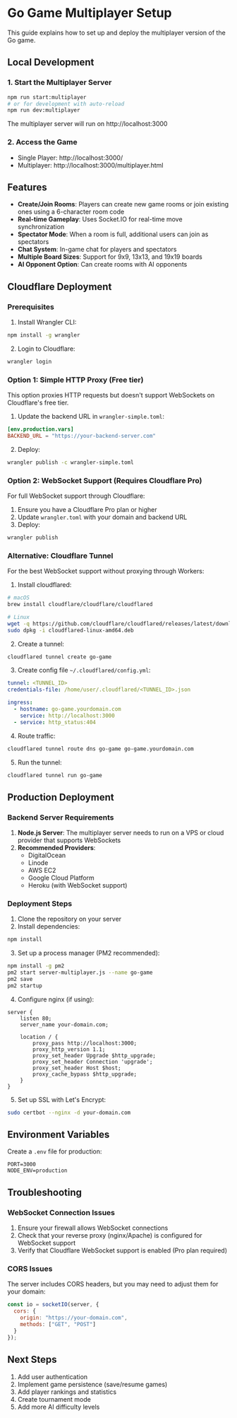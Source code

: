 # Go Game Multiplayer Setup

This guide explains how to set up and deploy the multiplayer version of the Go game.

## Local Development

### 1. Start the Multiplayer Server

```bash
npm run start:multiplayer
# or for development with auto-reload
npm run dev:multiplayer
```

The multiplayer server will run on http://localhost:3000

### 2. Access the Game

- Single Player: http://localhost:3000/
- Multiplayer: http://localhost:3000/multiplayer.html

## Features

- **Create/Join Rooms**: Players can create new game rooms or join existing ones using a 6-character room code
- **Real-time Gameplay**: Uses Socket.IO for real-time move synchronization
- **Spectator Mode**: When a room is full, additional users can join as spectators
- **Chat System**: In-game chat for players and spectators
- **Multiple Board Sizes**: Support for 9x9, 13x13, and 19x19 boards
- **AI Opponent Option**: Can create rooms with AI opponents

## Cloudflare Deployment

### Prerequisites

1. Install Wrangler CLI:
```bash
npm install -g wrangler
```

2. Login to Cloudflare:
```bash
wrangler login
```

### Option 1: Simple HTTP Proxy (Free tier)

This option proxies HTTP requests but doesn't support WebSockets on Cloudflare's free tier.

1. Update the backend URL in `wrangler-simple.toml`:
```toml
[env.production.vars]
BACKEND_URL = "https://your-backend-server.com"
```

2. Deploy:
```bash
wrangler publish -c wrangler-simple.toml
```

### Option 2: WebSocket Support (Requires Cloudflare Pro)

For full WebSocket support through Cloudflare:

1. Ensure you have a Cloudflare Pro plan or higher
2. Update `wrangler.toml` with your domain and backend URL
3. Deploy:
```bash
wrangler publish
```

### Alternative: Cloudflare Tunnel

For the best WebSocket support without proxying through Workers:

1. Install cloudflared:
```bash
# macOS
brew install cloudflare/cloudflare/cloudflared

# Linux
wget -q https://github.com/cloudflare/cloudflared/releases/latest/download/cloudflared-linux-amd64.deb
sudo dpkg -i cloudflared-linux-amd64.deb
```

2. Create a tunnel:
```bash
cloudflared tunnel create go-game
```

3. Create config file `~/.cloudflared/config.yml`:
```yaml
tunnel: <TUNNEL_ID>
credentials-file: /home/user/.cloudflared/<TUNNEL_ID>.json

ingress:
  - hostname: go-game.yourdomain.com
    service: http://localhost:3000
  - service: http_status:404
```

4. Route traffic:
```bash
cloudflared tunnel route dns go-game go-game.yourdomain.com
```

5. Run the tunnel:
```bash
cloudflared tunnel run go-game
```

## Production Deployment

### Backend Server Requirements

1. **Node.js Server**: The multiplayer server needs to run on a VPS or cloud provider that supports WebSockets
2. **Recommended Providers**:
   - DigitalOcean
   - Linode
   - AWS EC2
   - Google Cloud Platform
   - Heroku (with WebSocket support)

### Deployment Steps

1. Clone the repository on your server
2. Install dependencies:
```bash
npm install
```

3. Set up a process manager (PM2 recommended):
```bash
npm install -g pm2
pm2 start server-multiplayer.js --name go-game
pm2 save
pm2 startup
```

4. Configure nginx (if using):
```nginx
server {
    listen 80;
    server_name your-domain.com;

    location / {
        proxy_pass http://localhost:3000;
        proxy_http_version 1.1;
        proxy_set_header Upgrade $http_upgrade;
        proxy_set_header Connection 'upgrade';
        proxy_set_header Host $host;
        proxy_cache_bypass $http_upgrade;
    }
}
```

5. Set up SSL with Let's Encrypt:
```bash
sudo certbot --nginx -d your-domain.com
```

## Environment Variables

Create a `.env` file for production:

```env
PORT=3000
NODE_ENV=production
```

## Troubleshooting

### WebSocket Connection Issues

1. Ensure your firewall allows WebSocket connections
2. Check that your reverse proxy (nginx/Apache) is configured for WebSocket support
3. Verify that Cloudflare WebSocket support is enabled (Pro plan required)

### CORS Issues

The server includes CORS headers, but you may need to adjust them for your domain:

```javascript
const io = socketIO(server, {
  cors: {
    origin: "https://your-domain.com",
    methods: ["GET", "POST"]
  }
});
```

## Next Steps

1. Add user authentication
2. Implement game persistence (save/resume games)
3. Add player rankings and statistics
4. Create tournament mode
5. Add more AI difficulty levels